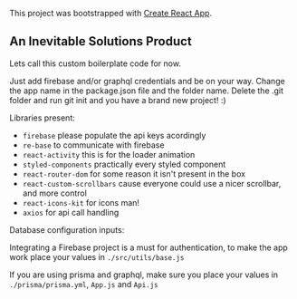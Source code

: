 This project was bootstrapped with [Create React App](https://github.com/facebookincubator/create-react-app).

## An Inevitable Solutions Product

Lets call this custom boilerplate code for now.

Just add firebase and/or graphql credentials and be on your way.
Change the app name in the package.json file and the folder name.
Delete the .git folder and run git init and you have a brand new project! :) 

Libraries present:

* `firebase` please populate the api keys acordingly
* `re-base` to communicate with firebase
* `react-activity` this is for the loader animation
* `styled-components` practically every styled component
* `react-router-dom` for some reason it isn't present in the box
* `react-custom-scrollbars` cause everyone could use a nicer scrollbar, and more control
* `react-icons-kit` for icons man!
* `axios` for api call handling

Database configuration inputs:

Integrating a Firebase project is a must for authentication, to make the app work place your values in `./src/utils/base.js`

If you are using prisma and graphql, make sure you place your values in `./prisma/prisma.yml`, `App.js` and `Api.js`